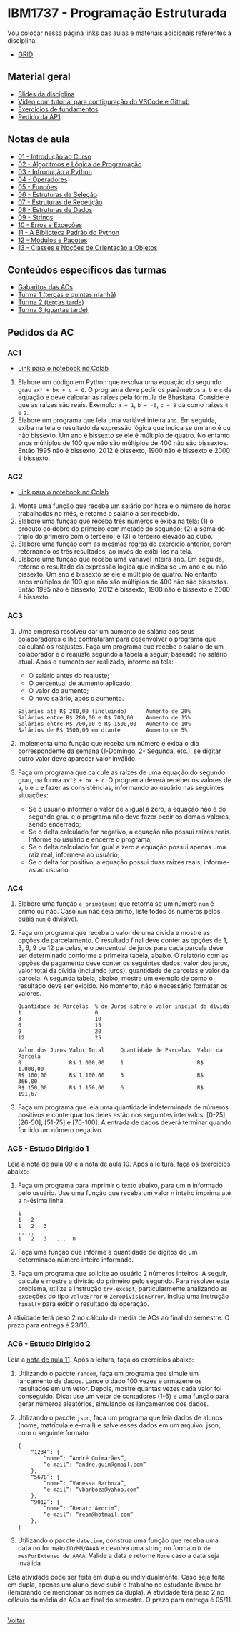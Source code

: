 # IBM1737 - Programação Estruturada

Vou colocar nessa página links das aulas e materiais adicionais referentes à disciplina.

* [GRID](grid.md)

## Material geral

* [Slides da disciplina](/./assets/prog/slides.pdf)
* [Vídeo com tutorial para configuração do VSCode e Github](/./assets/prog/videos/github_vscode.mp4)
* [Exercícios de fundamentos](./exercicios/001-exercicios_fixacao.md)
* [Pedido da AP1](./pedido_ap1.md)

## Notas de aula

* [01 - Introdução ao Curso](./notas_aula/001-intro_curso.md)
* [02 - Algoritmos e Lógica de Programação](./notas_aula/002-algoritmos.md)
* [03 - Introdução a Python](./notas_aula/003-intro-python.md)
* [04 - Operadores](./notas_aula/004-operacoes.md)
* [05 - Funções](./notas_aula/005-funcoes.md)
* [06 - Estruturas de Seleção](./notas_aula/006-estruturas-selecao.md)
* [07 - Estruturas de Repetição](./notas_aula/007-estruturas-repeticao.md)
* [08 - Estruturas de Dados](./notas_aula/008-estruturas-dados.md)
* [09 - Strings](./notas_aula/009-strings.md)
* [10 - Erros e Exceções](./notas_aula/010-erros-excecoes.md)
* [11 - A Biblioteca Padrão do Python](./notas_aula/011-biblioteca-padrao.md)
* [12 - Módulos e Pacotes](./notas_aula/012-modulos-pacotes.md)
* [13 - Classes e Noções de Orientação a Objetos](./notas_aula/013-intro-oo.md)

## Conteúdos específicos das turmas

* [Gabaritos das ACs](https://github.com/victor0machado/prog-2023.2/tree/main/ac)
* [Turma 1 (terças e quintas manhã)](https://github.com/victor0machado/prog-2023.2/blob/main/turma_1)
* [Turma 2 (terças tarde)](https://github.com/victor0machado/prog-2023.2/blob/main/turma_2)
* [Turma 3 (quartas tarde)](https://github.com/victor0machado/prog-2023.2/blob/main/turma_3)

## Pedidos da AC

### AC1

- [Link para o notebook no Colab](https://colab.research.google.com/drive/1ni28fihtvLauYioHKkyUZyTedNjTCgfY?usp=sharing)

1. Elabore um código em Python que resolva uma equação do segundo grau `ax² + bx + c = 0`. O programa deve pedir os parâmetros `a`, `b` e `c` da equação e deve calcular as raízes pela fórmula de Bhaskara. Considere que as raízes são reais. Exemplo: `a = 1`, `b = -6`, `c = 8` dá como raízes `4` e `2`.
2. Elabore um programa que leia uma variável inteira `ano`. Em seguida, exiba na tela o resultado da expressão lógica que indica se um ano é ou não bissexto. Um ano é bissexto se ele é múltiplo de quatro. No entanto anos múltiplos de 100 que não são múltiplos de 400 não são bissextos. Então 1995 não é bissexto, 2012 é bissexto, 1900 não é bissexto e 2000 é bissexto.

### AC2

- [Link para o notebook no Colab](https://colab.research.google.com/drive/1LB4P43poWJSDps-wFZV49gw9IVlAbDG8?usp=sharing)

1. Monte uma função que recebe um salário por hora e o número de horas trabalhadas no mês, e retorne o salário a ser recebido.
2. Elabore uma função que receba três números e exiba na tela: (1) o produto do dobro do primeiro com metade do segundo; (2) a soma do triplo do primeiro com o terceiro; e (3) o terceiro elevado ao cubo.
3. Elabore uma função com as mesmas regras do exercício anterior, porém retornando os três resultados, ao invés de exibi-los na tela.
4. Elabore uma função que receba uma variável inteira ano. Em seguida, retorne o resultado da expressão lógica que indica se um ano é ou não bissexto. Um ano é bissexto se ele é múltiplo de quatro. No entanto anos múltiplos de 100 que não são múltiplos de 400 não são bissextos. Então 1995 não é bissexto, 2012 é bissexto, 1900 não é bissexto e 2000 é bissexto.

### AC3

1. Uma empresa resolveu dar um aumento de salário aos seus colaboradores e lhe contrataram para desenvolver o programa que calculará os reajustes. Faça um programa que recebe o salário de um colaborador e o reajuste segundo a tabela a seguir, baseado no salário atual. Após o aumento ser realizado, informe na tela:

    * O salário antes do reajuste;
    * O percentual de aumento aplicado;
    * O valor do aumento;
    * O novo salário, após o aumento.

    ```
    Salários até R$ 280,00 (incluindo)      Aumento de 20%
    Salários entre R$ 280,00 e R$ 700,00    Aumento de 15%
    Salários entre R$ 700,00 e R$ 1500,00   Aumento de 10%
    Salários de R$ 1500,00 em diante        Aumento de 5%
    ```
2. Implementa uma função que receba um número e exiba o dia correspondente da semana (1-Domingo, 2- Segunda, etc.), se digitar outro valor deve aparecer valor inválido.
3. Faça um programa que calcule as raízes de uma equação do segundo grau, na forma `ax^2 + bx + c`. O programa deverá receber os valores de `a`, `b` e `c` e fazer as consistências, informando ao usuário nas seguintes situações:

    * Se o usuário informar o valor de `a` igual a zero, a equação não é do segundo grau e o programa não deve fazer pedir os demais valores, sendo encerrado;
    * Se o delta calculado for negativo, a equação não possui raízes reais. Informe ao usuário e encerre o programa;
    * Se o delta calculado for igual a zero a equação possui apenas uma raiz real, informe-a ao usuário;
    * Se o delta for positivo, a equação possui duas raízes reais, informe-as ao usuário.

### AC4

1. Elabore uma função `e_primo(num)` que retorna se um número `num` é primo ou não. Caso `num` não seja primo, liste todos os números pelos quais `num` é divisível.
2. Faça um programa que receba o valor de uma dívida e mostre as opções de parcelamento. O resultado final deve conter as opções de 1, 3, 6, 9 ou 12 parcelas, e o percentual de juros para cada parcela deve ser determinado conforme a primeira tabela, abaixo. O relatório com as opções de pagamento deve conter os seguintes dados: valor dos juros, valor total da dívida (incluindo juros), quantidade de parcelas e valor da parcela. A segunda tabela, abaixo, mostra um exemplo de como o resultado deve ser exibido. No momento, não é necessário formatar os valores.

    ```
    Quantidade de Parcelas  % de Juros sobre o valor inicial da dívida
    1                       0
    3                       10
    6                       15
    9                       20
    12                      25
    ```

    ```
    Valor dos Juros Valor Total     Quantidade de Parcelas  Valor da Parcela
    0               R$ 1.000,00     1                       R$  1.000,00
    R$ 100,00       R$ 1.100,00     3                       R$    366,00
    R$ 150,00       R$ 1.150,00     6                       R$    191,67
    ```

3. Faça um programa que leia uma quantidade indeterminada de números positivos e conte quantos deles estão nos seguintes intervalos: [0-25], [26-50], [51-75] e [76-100]. A entrada de dados deverá terminar quando for lido um número negativo.

### AC5 - Estudo Dirigido 1

Leia a [nota de aula 09](./notas_aula/009-strings.md) e a [nota de aula 10](./notas_aula/010-erros-excecoes.md). Após a leitura, faça os exercícios abaixo:

1. Faça um programa para imprimir o texto abaixo, para um n informado pelo usuário. Use uma função que receba um valor n inteiro imprima até a n-ésima linha.

    ```
    1
    1   2
    1   2   3
    .....
    1   2   3   ...  n
    ```

2. Faça uma função que informe a quantidade de dígitos de um determinado número inteiro informado.
3. Faça um programa que solicite ao usuário 2 números inteiros. A seguir, calcule e mostre a divisão do primeiro pelo segundo. Para resolver este problema, utilize a instrução `try-except`, particularmente analizando as exceções do tipo `ValueError` e `ZeroDivisionError`. Inclua uma instrução `finally` para exibir o resultado da operação.

A atividade terá peso 2 no cálculo da média de ACs ao final do semestre. O prazo para entrega é 23/10.

### AC6 - Estudo Dirigido 2

Leia a [nota de aula 11](./notas_aula/011-biblioteca-padrao.md). Após a leitura, faça os exercícios abaixo:

1. Utilizando o pacote `random`, faça um programa que simule um lançamento de dados. Lance o dado 100 vezes e armazene os resultados em um vetor. Depois, mostre quantas vezes cada valor foi conseguido. Dica: use um vetor de contadores (1-6) e uma função para gerar números aleatórios, simulando os lançamentos dos dados.
2. Utilizando o pacote `json`, faça um programa que leia dados de alunos (nome, matrícula e e-mail) e salve esses dados em um arquivo .json, com o seguinte formato:

    ```
    {
        “1234”: {
            “nome”: “André Guimarães”,
            “e-mail”: “andre.guim@gmail.com”
        },
        “5678”: {
            “nome”: “Vanessa Barboza”,
            “e-mail”: “vbarboza@yahoo.com”
        },
        “9012”: {
            “nome”: “Renato Amorim”,
            “e-mail”: “ream@hotmail.com”
        },
    }
    ```

3. Utilizando o pacote `datetime`, construa uma função que receba uma data no formato `DD/MM/AAAA` e devolva uma string no formato `D de mesPorExtenso de AAAA`. Valide a data e retorne `None` caso a data seja inválida.

Esta atividade pode ser feita em dupla ou individualmente. Caso seja feita em dupla, apenas um aluno deve subir o trabalho no estudante.ibmec.br (lembrando de mencionar os nomes da dupla). A atividade terá peso 2 no cálculo da média de ACs ao final do semestre. O prazo para entrega é 05/11.

---

[Voltar](https://victor0machado.github.io/)
